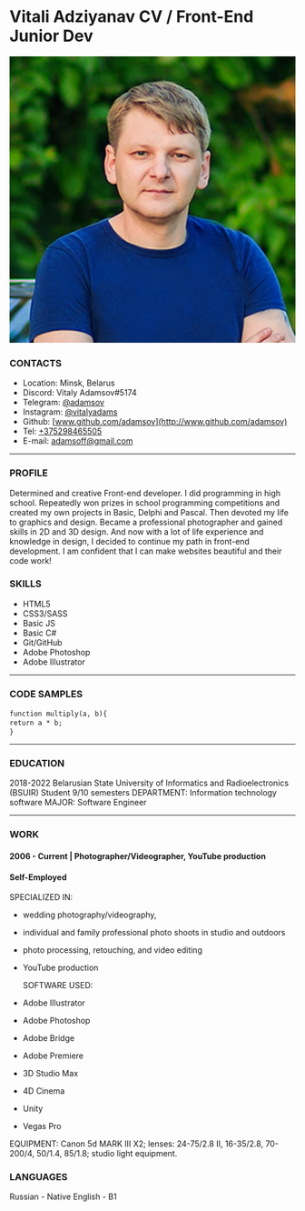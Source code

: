 # Vitali Adziyanav CV / Front-End Junior Dev

![Vitali Adziyanav](1.jpg "Vitali Adziyanav")

### CONTACTS

- Location: Minsk, Belarus
- Discord: Vitaly Adamsov#5174
- Telegram: [@adamsov](https://t.me/Adamsov)
- Instagram: [@vitalyadams](https://www.instagram.com/vitalyadams/)
- Github: [www.github.com/adamsov](http://www.github.com/adamsov)
- Tel: [+375298465505](tel:+375298465505)
- E-mail: [adamsoff@gmail.com](mailto:adamsoff@gmail.com)

---

### PROFILE

Determined and creative Front-end developer. I did programming in high school. Repeatedly won prizes in school programming competitions and created my own projects in Basic, Delphi and Pascal. Then devoted my life to graphics and design. Became a professional photographer and gained skills in 2D and 3D design. And now with a lot of life experience and knowledge in design, I decided to continue my path in front-end development. I am confident that I can make websites beautiful and their code work!

### SKILLS

- HTML5
- CSS3/SASS
- Basic JS
- Basic C#
- Git/GitHub
- Adobe Photoshop
- Adobe Illustrator

---

### CODE SAMPLES

```
function multiply(a, b){
return a * b;
}
```

---

### EDUCATION

2018-2022
Belarusian State University of Informatics and Radioelectronics (BSUIR)
Student 9/10 semesters
DEPARTMENT: Information technology software
MAJOR: Software Engineer

---

### WORK

#### 2006 - Current | Photographer/Videographer, YouTube production
#### Self-Employed

SPECIALIZED IN:

- wedding photography/videography,
- individual and family professional photo shoots in studio and outdoors
- photo processing, retouching, and video editing
- YouTube production

  SOFTWARE USED:

- Adobe Illustrator
- Adobe Photoshop
- Adobe Bridge
- Adobe Premiere
- 3D Studio Max
- 4D Cinema
- Unity
- Vegas Pro

EQUIPMENT: Canon 5d MARK III X2; lenses: 24-75/2.8 II, 16-35/2.8, 70-200/4, 50/1.4, 85/1.8; studio light equipment.

### LANGUAGES

Russian - Native
English - B1
